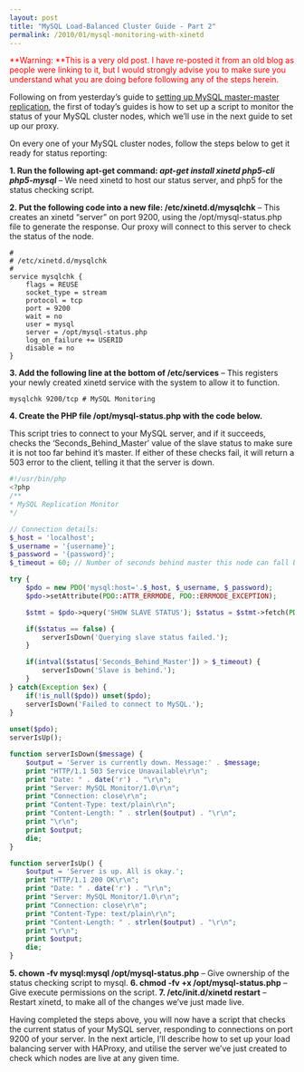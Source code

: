 ```yaml
---
layout: post
title: "MySQL Load-Balanced Cluster Guide - Part 2"
permalink: /2010/01/mysql-monitoring-with-xinetd
---
```


<span style="color: #ff0000;">**Warning: **This is a very old post. I have re-posted it from an old blog as people were linking to it, but I would strongly advise you to make sure you understand what you are doing before following any of the steps herein.</span>

Following on from yesterday’s guide to [setting up MySQL master-master replication](/2010/01/mysql-circular-replication), the first of today’s guides is how to set up a script to monitor the status of your MySQL cluster nodes, which we’ll use in the next guide to set up our proxy.

On every one of your MySQL cluster nodes, follow the steps below to get it ready for status reporting:

**1. Run the following apt-get command: *apt-get install xinetd php5-cli php5-mysql*** – We need xinetd to host our status server, and php5 for the status checking script.

**2. Put the following code into a new file: /etc/xinetd.d/mysqlchk** – This creates an xinetd “server” on port 9200, using the /opt/mysql-status.php file to generate the response. Our proxy will connect to this server to check the status of the node.

```
# 
# /etc/xinetd.d/mysqlchk 
# 
service mysqlchk { 
    flags = REUSE 
    socket_type = stream 
    protocol = tcp 
    port = 9200 
    wait = no 
    user = mysql 
    server = /opt/mysql-status.php 
    log_on_failure += USERID 
    disable = no 
}
```


**3. Add the following line at the bottom of /etc/services** – This registers your newly created xinetd service with the system to allow it to function.

```
mysqlchk 9200/tcp # MySQL Monitoring
```

**4. Create the PHP file /opt/mysql-status.php with the code below.**

This script tries to connect to your MySQL server, and if it succeeds, checks the ‘Seconds_Behind_Master’ value of the slave status to make sure it is not too far behind it’s master. If either of these checks fail, it will return a 503 error to the client, telling it that the server is down.

```php
#!/usr/bin/php 
<?php 
/** 
* MySQL Replication Monitor 
*/

// Connection details: 
$_host = 'localhost'; 
$_username = '{username}'; 
$_password = '{password}'; 
$_timeout = 60; // Number of seconds behind master this node can fall before being marked as "down".

try { 
    $pdo = new PDO('mysql:host='.$_host, $_username, $_password); 
    $pdo->setAttribute(PDO::ATTR_ERRMODE, PDO::ERRMODE_EXCEPTION);

    $stmt = $pdo->query('SHOW SLAVE STATUS'); $status = $stmt->fetch(PDO::FETCH_ASSOC);

    if($status == false) { 
        serverIsDown('Querying slave status failed.'); 
    }

    if(intval($status['Seconds_Behind_Master']) > $_timeout) { 
        serverIsDown('Slave is behind.'); 
    } 
} catch(Exception $ex) { 
    if(!is_null($pdo)) unset($pdo);
    serverIsDown('Failed to connect to MySQL.'); 
}
    
unset($pdo);
serverIsUp();

function serverIsDown($message) { 
    $output = 'Server is currently down. Message:' . $message; 
    print "HTTP/1.1 503 Service Unavailable\r\n"; 
    print "Date: " . date('r') . "\r\n"; 
    print "Server: MySQL Monitor/1.0\r\n"; 
    print "Connection: close\r\n"; 
    print "Content-Type: text/plain\r\n"; 
    print "Content-Length: " . strlen($output) . "\r\n"; 
    print "\r\n"; 
    print $output; 
    die; 
}

function serverIsUp() { 
    $output = 'Server is up. All is okay.'; 
    print "HTTP/1.1 200 OK\r\n"; 
    print "Date: " . date('r') . "\r\n"; 
    print "Server: MySQL Monitor/1.0\r\n"; 
    print "Connection: close\r\n"; 
    print "Content-Type: text/plain\r\n"; 
    print "Content-Length: " . strlen($output) . "\r\n"; 
    print "\r\n"; 
    print $output; 
    die; 
}
```

**5. chown -fv mysql:mysql /opt/mysql-status.php** – Give ownership of the status checking script to mysql.
**6. chmod -fv +x /opt/mysql-status.php** – Give execute permissions on the script.
**7. /etc/init.d/xinetd restart** – Restart xinetd, to make all of the changes we’ve just made live.

Having completed the steps above, you will now have a script that checks the current status of your MySQL server, responding to connections on port 9200 of your server. In the next article, I’ll describe how to set up your load balancing server with HAProxy, and utilise the server we’ve just created to check which nodes are live at any given time.